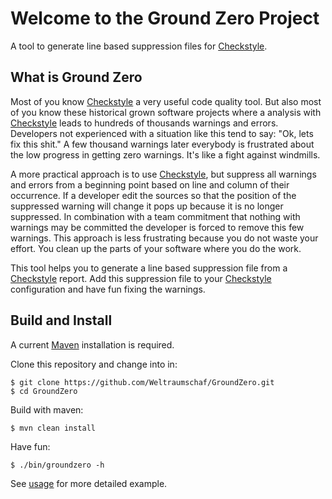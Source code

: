 # Welcome to the Ground Zero Project

A tool to generate line based suppression files for [Checkstyle][1].

## What is Ground Zero

Most of you know [Checkstyle][1] a very useful code quality tool. But also most of you know these historical
grown software projects where a analysis with [Checkstyle][1] leads to hundreds of thousands warnings and errors.
Developers not experienced with a situation like this tend to say: "Ok, lets fix this shit." A few thousand
warnings later everybody is frustrated about the low progress in getting zero warnings. It's like a fight
against windmills.

A more practical approach is to use [Checkstyle][1], but suppress all warnings and errors from a beginning point
based on line and column of their occurrence. If a developer edit the sources so that the position of the
suppressed warning will change it pops up because it is no longer suppressed. In combination with a team
commitment that nothing with warnings may be committed the developer is forced to remove this few warnings.
This approach is less frustrating because you do not waste your effort. You clean up the parts of your software
where you do the work.

This tool helps you to generate a line based suppression file from a [Checkstyle][1] report. Add this suppression
file to your [Checkstyle][1] configuration and have fun fixing the warnings.

## Build and Install

A current [Maven][2] installation is required.

Clone this repository and change into in:

    $ git clone https://github.com/Weltraumschaf/GroundZero.git
    $ cd GroundZero

Build with maven:

    $ mvn clean install

Have fun:

    $ ./bin/groundzero -h

See [usage](usage.html) for more detailed example.

[1]: http://checkstyle.sourceforge.net/
[2]: http://maven.apache.org/

